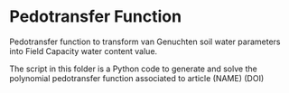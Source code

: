 # Pedotransfer Function

Pedotransfer function to transform van Genuchten soil water parameters into Field Capacity water content value.


The script in this folder is a Python code to generate and solve the polynomial pedotransfer function associated to article (NAME) (DOI)

